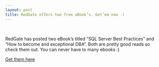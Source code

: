 ```yaml
---
layout: post
title: RedGate offers two free eBook’s. Get’em now -)
---
```



<p></p>  <p></p>  <p>&#160;</p>  <p>RedGate has posted two eBook’s titled “SQL Server Best Practices” and “How to become and exceptional DBA”. Both are pretty good reads so check them out. You can never have to many ebooks :)</p>  <p><a href="http://downloads.red-gate.com/ebooks/DBA_ebook_pack.zip" target="_blank">Get them here</a></p>

